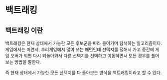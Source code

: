 # 백트래킹

## 백트래킹 이란

백트래킹은 현재 상태에서 가능한 모든 후보군을 따라 들어가며 탐색하는 알고리즘이다. 게임에서는 미연시, 추리게임에서 많이 쓰는 패턴인데 선택지를 정해서 가고 중간에 게임 오버가 되면 다시 되돌아와서 다른 선택지를 선택하고 이동하면서 모든 경우를 풀어보는 방법을 말한다.

즉 현재 상태에서 가능한 모든 선택지를 다 돌아보는 방식을 백트래킹이라고 할 수 있다.
